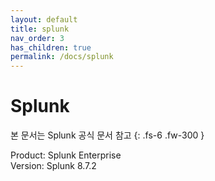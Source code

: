 ```yaml
---
layout: default
title: splunk
nav_order: 3
has_children: true
permalink: /docs/splunk
---
```


# Splunk

본 문서는 Splunk 공식 문서 참고
{: .fs-6 .fw-300 }

Product: Splunk Enterprise   
Version: Splunk 8.7.2    


